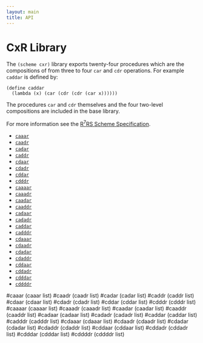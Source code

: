 ```yaml
---
layout: main
title: API
---
```


# CxR Library

The `(scheme cxr)` library exports twenty-four procedures which are the compositions of from three to four `car` and `cdr` operations. For example `caddar` is defined by:

    (define caddar
      (lambda (x) (car (cdr (cdr (car x))))))

The procedures `car` and `cdr` themselves and the four two-level compositions are included in the base library.

For more information see the [R<sup>7</sup>RS Scheme Specification](../../r7rs.pdf).

- [`caaar`](#caaar)
- [`caadr`](#caadr)
- [`cadar`](#cadar)
- [`caddr`](#caddr)
- [`cdaar`](#cdaar)
- [`cdadr`](#cdadr)
- [`cddar`](#cddar)
- [`cdddr`](#cdddr)
- [`caaaar`](#caaaar)
- [`caaadr`](#caaadr)
- [`caadar`](#caadar)
- [`caaddr`](#caaddr)
- [`cadaar`](#cadaar)
- [`cadadr`](#cadadr)
- [`caddar`](#caddar)
- [`cadddr`](#cadddr)
- [`cdaaar`](#cdaaar)
- [`cdaadr`](#cdaadr)
- [`cdadar`](#cdadar)
- [`cdaddr`](#cdaddr)
- [`cddaar`](#cddaar)
- [`cddadr`](#cddadr)
- [`cdddar`](#cdddar)
- [`cddddr`](#cddddr)

#caaar
    (caaar list)
#caadr
    (caadr list)
#cadar
    (cadar list)
#caddr
    (caddr list)
#cdaar
    (cdaar list)
#cdadr
    (cdadr list)
#cddar
    (cddar list)
#cdddr
    (cdddr list)
#caaaar
    (caaaar list)
#caaadr
    (caaadr list)
#caadar
    (caadar list)
#caaddr
    (caaddr list)
#cadaar
    (cadaar list)
#cadadr
    (cadadr list)
#caddar
    (caddar list)
#cadddr
    (cadddr list)
#cdaaar
    (cdaaar list)
#cdaadr
    (cdaadr list)
#cdadar
    (cdadar list)
#cdaddr
    (cdaddr list)
#cddaar
    (cddaar list)
#cddadr
    (cddadr list)
#cdddar
    (cdddar list)
#cddddr
    (cddddr list)
